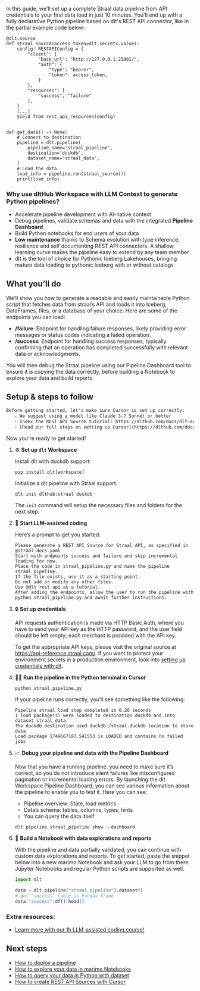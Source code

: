In this guide, we'll set up a complete Straal data pipeline from API credentials to your first data load in just 10 minutes. You'll end up with a fully declarative Python pipeline based on dlt's REST API connector, like in the partial example code below:

```python-outcome
@dlt.source
def straal_source(access_token=dlt.secrets.value):
    config: RESTAPIConfig = {
        "client": {
            "base_url": "http://127.0.0.1:25001/",
            "auth": {
                "type": "bearer",
                "token": access_token,
            }
        },
        "resources": [
            "success", "failure"
        ],
    }
    [...]
    yield from rest_api_resources(config)


def get_data() -> None:
    # Connect to destination
    pipeline = dlt.pipeline(
        pipeline_name='straal_pipeline',
        destination='duckdb',
        dataset_name='straal_data', 
    )
    # Load the data
    load_info = pipeline.run(straal_source())
    print(load_info) 
```

### Why use dltHub Workspace with LLM Context to generate Python pipelines?

- Accelerate pipeline development with AI-native context
- Debug pipelines, validate schemas and data with the integrated **Pipeline Dashboard**
- Build Python notebooks for end users of your data
- **Low maintenance** thanks to Schema evolution with type inference, resilience and self documenting REST API connectors. A shallow learning curve makes the pipeline easy to extend by any team member
- dlt is the tool of choice for Pythonic Iceberg Lakehouses, bringing mature data loading to pythonic Iceberg with or without catalogs

## What you’ll do

We’ll show you how to generate a readable and easily maintainable Python script that fetches data from straal’s API and loads it into Iceberg, DataFrames, files, or a database of your choice. Here are some of the endpoints you can load:

- **/failure**: Endpoint for handling failure responses, likely providing error messages or status codes indicating a failed operation.
- **/success**: Endpoint for handling success responses, typically confirming that an operation has completed successfully with relevant data or acknowledgments.

You will then debug the Straal pipeline using our Pipeline Dashboard tool to ensure it is copying the data correctly, before building a Notebook to explore your data and build reports.

## Setup & steps to follow

```default
Before getting started, let's make sure Cursor is set up correctly:
   - We suggest using a model like Claude 3.7 Sonnet or better
   - Index the REST API Source tutorial: https://dlthub.com/docs/dlt-ecosystem/verified-sources/rest_api/ and add it to context as **@dlt rest api**
   - [Read our full steps on setting up Cursor](https://dlthub.com/docs/dlt-ecosystem/llm-tooling/cursor-restapi#23-configuring-cursor-with-documentation)
```

Now you're ready to get started!

1. ⚙️ **Set up `dlt` Workspace**
    
    Install dlt with duckdb support:
    ```shell
    pip install dlt[workspace]
    ```

    Initialize a dlt pipeline with Straal support.
    ```shell
    dlt init dlthub:straal duckdb
    ```

    The `init` command will setup the necessary files and folders for the next step.
    
2. 🤠 **Start LLM-assisted coding**
    
    Here’s a prompt to get you started:
    
    ```prompt
    Please generate a REST API Source for Straal API, as specified in @straal-docs.yaml 
    Start with endpoints success and failure and skip incremental loading for now. 
    Place the code in straal_pipeline.py and name the pipeline straal_pipeline. 
    If the file exists, use it as a starting point. 
    Do not add or modify any other files. 
    Use @dlt rest api as a tutorial. 
    After adding the endpoints, allow the user to run the pipeline with python straal_pipeline.py and await further instructions.
    ```

    
3. 🔒 **Set up credentials** 
    
    API requests authentication is made via HTTP Basic Auth, where you have to send your API key as the HTTP password, and the user field should be left empty; each merchant is provided with the API key.
    
    To get the appropriate API keys, please visit the original source at https://api-reference.straal.com/.
    If you want to protect your environment secrets in a production environment, look into [setting up credentials with dlt](https://dlthub.com/docs/walkthroughs/add_credentials).
    
4. 🏃‍♀️ **Run the pipeline in the Python terminal in Cursor**
    
    ```shell
    python straal_pipeline.py
    ```
    
    If your pipeline runs correctly, you’ll see something like the following:
    
    ```shell
    Pipeline straal load step completed in 0.26 seconds
    1 load package(s) were loaded to destination duckdb and into dataset straal_data
    The duckdb destination used duckdb:/straal.duckdb location to store data
    Load package 1749667187.541553 is LOADED and contains no failed jobs
    ```
    
5. 📈 **Debug your pipeline and data with the Pipeline Dashboard**

    Now that you have a running pipeline, you need to make sure it’s correct, so you do not introduce silent failures like misconfigured pagination or incremental loading errors. By launching the dlt Workspace Pipeline Dashboard, you can see various information about the pipeline to enable you to test it. Here you can see:
    - Pipeline overview: State, load metrics
    - Data’s schema: tables, columns, types, hints
    - You can query the data itself
    
    ```shell
    dlt pipeline straal_pipeline show --dashboard
    ```
    
6. 🐍 **Build a Notebook with data explorations and reports**

    With the pipeline and data partially validated, you can continue with custom data explorations and reports. To get started, paste the snippet below into a new marimo Notebook and ask your LLM to go from there. Jupyter Notebooks and regular Python scripts are supported as well.

    
    ```python
    import dlt

   data = dlt.pipeline("straal_pipeline").dataset()
   # get "success" table as Pandas frame
   data."success".df().head()
    ```

### Extra resources:

- [Learn more with our 1h LLM-assisted coding course!](https://www.youtube.com/watch?v=GGid70rnJuM)

## Next steps

- [How to deploy a pipeline](https://dlthub.com/docs/walkthroughs/deploy-a-pipeline)
- [How to explore your data in marimo Notebooks](https://dlthub.com/docs/general-usage/dataset-access/marimo)
- [How to query your data in Python with dataset](https://dlthub.com/docs/general-usage/dataset-access/dataset)
- [How to create REST API Sources with Cursor](https://dlthub.com/docs/dlt-ecosystem/llm-tooling/cursor-restapi)